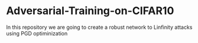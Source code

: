# Adversarial-Training-on-CIFAR10
In this repository we are going to create a robust network to Linfinity attacks using PGD optiminization
